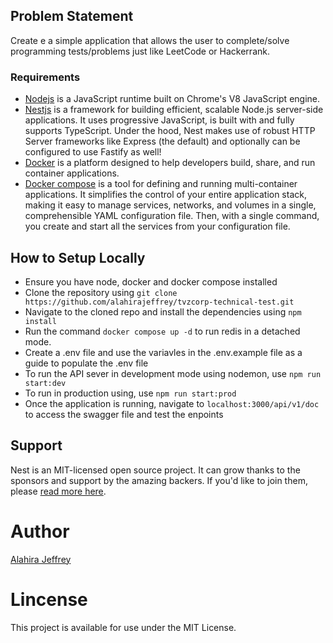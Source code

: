 ## Problem Statement

Create e a simple application that allows the user to complete/solve programming tests/problems just like LeetCode or Hackerrank.

### Requirements

- [Nodejs](https://nodejs.org/en/) is a JavaScript runtime built on Chrome's V8 JavaScript engine.
- [Nestjs](https://nestjs.com/) is a framework for building efficient, scalable Node.js server-side applications. It uses progressive JavaScript, is built with and fully supports TypeScript. Under the hood, Nest makes use of robust HTTP Server frameworks like Express (the default) and optionally can be configured to use Fastify as well!
- [Docker](https://www.docker.com/) is a platform designed to help developers build, share, and run container applications.
- [Docker compose](https://docs.docker.com/compose/) is a tool for defining and running multi-container applications. It simplifies the control of your entire application stack, making it easy to manage services, networks, and volumes in a single, comprehensible YAML configuration file. Then, with a single command, you create and start all the services from your configuration file.

## How to Setup Locally

- Ensure you have node, docker and docker compose installed
- Clone the repository using `git clone https://github.com/alahirajeffrey/tvzcorp-technical-test.git`
- Navigate to the cloned repo and install the dependencies using `npm install`
- Run the command `docker compose up -d` to run redis in a detached mode.
- Create a .env file and use the variavles in the .env.example file as a guide to populate the .env file
- To run the API sever in development mode using nodemon, use `npm run start:dev`
- To run in production using, use `npm run start:prod`
- Once the application is running, navigate to `localhost:3000/api/v1/doc` to access the swagger file and test the enpoints

## Support

Nest is an MIT-licensed open source project. It can grow thanks to the sponsors and support by the amazing backers. If you'd like to join them, please [read more here](https://docs.nestjs.com/support).

# Author

[Alahira Jeffrey](<(https://github.com/alahirajeffrey)>)

# Lincense

This project is available for use under the MIT License.
